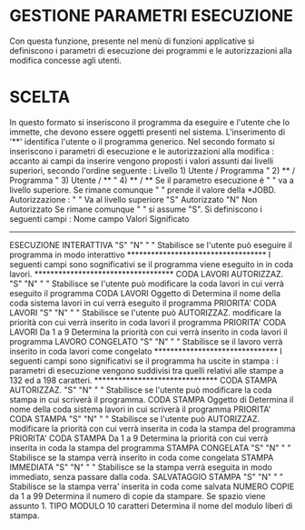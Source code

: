 # GESTIONE PARAMETRI ESECUZIONE
Con questa funzione, presente nel menù di funzioni applicative si definiscono i parametri di esecuzione dei programmi e le autorizzazioni alla modifica concesse agli utenti.
# SCELTA
In questo formato si inseriscono il programma da eseguire e l'utente che lo immette, che devono essere oggetti presenti nel sistema.
L'inserimento di '\*\*' identifica l'utente o il programma generico.
Nel secondo formato si inseriscono i parametri di esecuzione e le autorizzazioni alla modifica :  accanto ai campi da inserire vengono proposti i valori assunti dai livelli superiori, secondo l'ordine seguente : 
Livello   1)  Utente  / Programma
"      2)  \*\*      / Programma
"      3)  Utente  / \*\*
"      4)  \*\*      / \*\*
Se il parametro esecuzione è " " va a livello superiore.
Se rimane comunque " " prende il valore della \*JOBD.
Autorizzazione :      " " Va al livello superiore
"S" Autorizzato
"N" Non Autorizzato
Se rimane comunque  " " si assume "S".
Si definiscono i seguenti campi : 
Nome campo                Valori        Significato
----------                ------        -----------
ESECUZIONE INTERATTIVA   "S" "N" " "    Stabilisce se l'utente può eseguire il programma in modo
interattivo
\*\*\*\*\*\*\*\*\*\*\*\*\*\*\*\*\*\*\*\*\*\*\*\*\*\*\*\*\*\*\*\*\*\*\*
I seguenti campi sono sognificativi se il programma viene eseguito in in coda lavori.
\*\*\*\*\*\*\*\*\*\*\*\*\*\*\*\*\*\*\*\*\*\*\*\*\*\*\*\*\*\*\*\*\*\*\*
CODA LAVORI AUTORIZZAZ.  "S" "N" " "    Stabilisce se l'utente può modificare la
coda lavori in cui verrà eseguito il programma
CODA LAVORI              Oggetto di     Determina il nome della coda sistema lavori in cui verrà eseguito il programma
PRIORITA' CODA LAVORI    "S" "N" " "    Stabilisce se l'utente può
AUTORIZZAZ.                             modificare la priorità con cui verrà inserito in coda lavori
il programma
PRIORITA' CODA LAVORI    Da 1 a 9       Determina la priorità con cui verrà inserito in coda
lavori                                       il programma
LAVORO CONGELATO         "S" "N" " "    Stabilisce se il lavoro verrà inserito in coda lavori come
congelato
\*\*\*\*\*\*\*\*\*\*\*\*\*\*\*\*\*\*\*\*\*\*\*\*\*\*\*\*\*\*\*
I seguenti campi sono
significativi se il programma
ha uscite in stampa : 
i parametri di
esecuzione vengono suddivisi
tra quelli relativi alle stampe a 132 ed a 198 caratteri.
\*\*\*\*\*\*\*\*\*\*\*\*\*\*\*\*\*\*\*\*\*\*\*\*\*\*\*\*\*\*\*
CODA STAMPA AUTORIZZAZ.  "S" "N" " "    Stabilisce se l'utente può modificare la coda stampa in
cui scriverà il programma.
CODA STAMPA              Oggetto di     Determina il nome della coda sistema lavori in cui scriverà
il programma
PRIORITA' CODA STAMPA    "S" "N" " "    Stabilisce se l'utente può
AUTORIZZAZ.                             modificare la priorità con cui verrà inserita in coda la stampa del programma
PRIORITA' CODA STAMPA    Da 1 a 9       Determina la priorità con cui verrà inserita in coda la stampa del programma
STAMPA CONGELATA         "S" "N" " "    Stabilisce se la stampa verrà inserito in coda come congelata
STAMPA IMMEDIATA         "S" "N" " "    Stabilisce se la stampa verrà eseguita in modo immediato,
senza passare dalla coda.
SALVATAGGIO STAMPA       "S" "N" " "    Stabilisce se la stampa verra' inserita in coda come salvata
NUMERO COPIE             da 1 a 99      Determina il numero di copie da stampare. Se spazio viene
assunto 1.
TIPO MODULO              10 caratteri   Determina il nome del modulo liberi di stampa.
